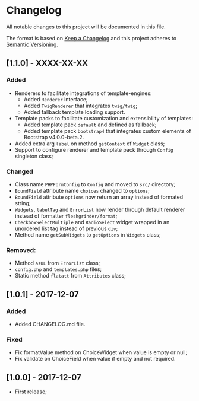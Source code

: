# Changelog
All notable changes to this project will be documented in this file.

The format is based on [Keep a Changelog](http://keepachangelog.com/)
and this project adheres to [Semantic Versioning](http://semver.org/).

## [1.1.0] - XXXX-XX-XX
### Added
 - Renderers to facilitate integrations of template-engines:
    - Added `Renderer` interface;
    - Added `TwigRenderer` that integrates `twig/twig`;
    - Added fallback template loading support.
 - Template packs to facilitate customization and extensibility of templates:
    - Added template pack `default` and defined as fallback;
    - Added template pack `bootstrap4` that integrates custom elements of Bootstrap v4.0.0-beta.2.
 - Added extra arg `label` on method `getContext` of `Widget` class;
 - Support to configure renderer and template pack through `Config` singleton class;

### Changed
 - Class name `PHPFormConfig` to `Config` and moved to `src/` directory;
 - `BoundField` attribute name `choices` changed to `options`;
 - `BoundField` attribute `options` now return an array instead of formated string;
 - `Widgets`, `labelTag` and `ErrorList` now render through default renderer instead of formatter `fleshgrinder/format`;
 - `CheckboxSelectMultiple` and `RadioSelect` widget wrapped in an unordered list tag instead of previous `div`;
 - Method name `getSubWidgets` to `getOptions` in `Widgets` class;

### Removed:
 - Method `asUL` from `ErrorList` class;
 - `config.php` and `templates.php` files;
 - Static method `flatatt` from `Attributes` class;

## [1.0.1] - 2017-12-07
### Added
 - Added CHANGELOG.md file.

### Fixed
 - Fix formatValue method on ChoiceWidget when value is empty or null;
 - Fix validate on ChoiceField when value if empty and not required.

## [1.0.0] - 2017-12-07
 - First release;
